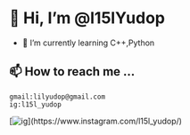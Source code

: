 # 👋 Hi, I’m @l15lYudop
- 🌱 I’m currently learning C++,Python
## 📫 How to reach me ...
    gmail:lilyudop@gmail.com
    ig:l15l_yudop
[![ig](https://media.zenfs.com/en/lifetoutiao_news_333/44ebf93fdcbb3fca45809a0c1c8437cd"ig")](https://www.instagram.com/l15l_yudop/)
 
<!---
l15lYudop/l15lYudop is a ✨ special ✨ repository because its `README.md` (this file) appears on your GitHub profile.
You can click the Preview link to take a look at your changes.
--->
